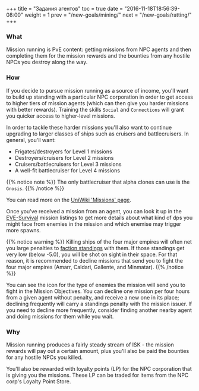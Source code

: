 +++
title = "Задания агентов"
toc = true
date = "2016-11-18T18:56:39-08:00"
weight = 1
prev = "/new-goals/mining/"
next = "/new-goals/ratting/"
+++

### What

Mission running is PvE content: getting missions from NPC agents
and then completing them for the mission rewards and the bounties from
any hostile NPCs you destroy along the way.

### How

If you decide to pursue mission running as a source of income, you'll
want to build up standing with a particular NPC corporation in order
to get access to higher tiers of mission agents (which can then give
you harder missions with better rewards).  Training the skills `Social`
and `Connections` will grant you quicker access to higher-level missions.

In order to tackle these harder missions you'll also want to continue
upgrading to larger classes of ships such as cruisers and battlecruisers.
In general, you'll want:

 * Frigates/destroyers for Level 1 missions
 * Destroyers/cruisers for Level 2 missions
 * Cruisers/battlecruisers for Level 3 missions
 * A well-fit battlecruiser for Level 4 missions

{{% notice note %}}
The only battlecruiser that alpha clones can use is the `Gnosis`.
{{% /notice %}}

You can read more on the [UniWiki 'Missions' page](http://wiki.eveuniversity.org/Missions).

Once you've received a mission from an agent, you can look it up in the
[EVE-Survival](http://eve-survival.org/wikka.php?wakka=MissionReports)
mission listings to get more details about what kind of dps you might face
from enemies in the mission and which enemise may trigger more spawns.

{{% notice warning %}}
Killing ships of the four major empires will often net you large penalties to [faction 
standings](http://wiki.eveuniversity.org/Faction_Standings) with them.
If those standings get very low (below -5.0), you will be shot on sight in their space.
For that reason, it is recommended to decline missions that send you to fight the 
four major empires (Amarr, Caldari, Gallente, and Minmatar).
{{% /notice %}}

You can see the icon for the type of enemies the mission will send you to fight in the Mission Objectives.
You can decline one mission per four hours from a given agent without penalty, 
and receive a new one in its place; declining frequently will carry a standings penalty
with the mission issuer.  If you need to decline more frequently, consider
finding another nearby agent and doing missions for them while you wait.

### Why

Mission running produces a fairly steady stream of ISK - the mission rewards
will pay out a certain amount, plus you'll also be paid the bounties for any
hostile NPCs you killed.

You'll also be rewarded with loyalty points (LP) for the NPC corporation that
is giving you the missions. These LP can be traded for items from the NPC corp's
Loyalty Point Store.
